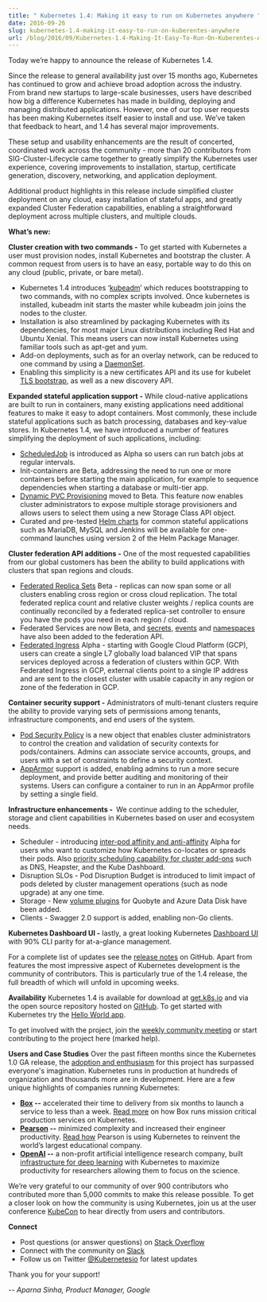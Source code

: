 ```yaml
---
title: " Kubernetes 1.4: Making it easy to run on Kubernetes anywhere "
date: 2016-09-26
slug: kubernetes-1.4-making-it-easy-to-run-on-kuberentes-anywhere
url: /blog/2016/09/Kubernetes-1.4-Making-It-Easy-To-Run-On-Kuberentes-Anywhere
---
```

Today we’re happy to announce the release of Kubernetes 1.4.

Since the release to general availability just over 15 months ago, Kubernetes has continued to grow and achieve broad adoption across the industry. From brand new startups to large-scale businesses, users have described how big a difference Kubernetes has made in building, deploying and managing distributed applications. However, one of our top user requests has been making Kubernetes itself easier to install and use. We’ve taken that feedback to heart, and 1.4 has several major improvements.

These setup and usability enhancements are the result of concerted, coordinated work across the community - more than 20 contributors from SIG-Cluster-Lifecycle came together to greatly simplify the Kubernetes user experience, covering improvements to installation, startup, certificate generation, discovery, networking, and application deployment.

Additional product highlights in this release include simplified cluster deployment on any cloud, easy installation of stateful apps, and greatly expanded Cluster Federation capabilities, enabling a straightforward deployment across multiple clusters, and multiple clouds.

**What’s new:**

**Cluster creation with two commands -** To get started with Kubernetes a user must provision nodes, install Kubernetes and bootstrap the cluster. A common request from users is to have an easy, portable way to do this on any cloud (public, private, or bare metal).


- Kubernetes 1.4 introduces ‘[kubeadm](http://kubernetes.io/docs/getting-started-guides/kubeadm/)’ which reduces bootstrapping to two commands, with no complex scripts involved. Once kubernetes is installed, kubeadm init starts the master while kubeadm join joins the nodes to the cluster.
- Installation is also streamlined by packaging Kubernetes with its dependencies, for most major Linux distributions including Red Hat and Ubuntu Xenial. This means users can now install Kubernetes using familiar tools such as apt-get and yum.
- Add-on deployments, such as for an overlay network, can be reduced to one command by using a [DaemonSet](http://kubernetes.io/docs/admin/daemons/).
- Enabling this simplicity is a new certificates API and its use for kubelet [TLS bootstrap](http://kubernetes.io/docs/admin/master-node-communication/#kubelet-tls-bootstrap), as well as a new discovery API.

**Expanded stateful application support -** While cloud-native applications are built to run in containers, many existing applications need additional features to make it easy to adopt containers. Most commonly, these include stateful applications such as batch processing, databases and key-value stores. In Kubernetes 1.4, we have introduced a number of features simplifying the deployment of such applications, including:&nbsp;


- [ScheduledJob](http://kubernetes.io/docs/user-guide/scheduled-jobs/) is introduced as Alpha so users can run batch jobs at regular intervals.
- Init-containers are Beta, addressing the need to run one or more containers before starting the main application, for example to sequence dependencies when starting a database or multi-tier app.
- [Dynamic PVC Provisioning](http://kubernetes.io/docs/user-guide/persistent-volumes/) moved to Beta. This feature now enables cluster administrators to expose multiple storage provisioners and allows users to select them using a new Storage Class API object. &nbsp;
- Curated and pre-tested [Helm charts](https://github.com/kubernetes/charts) for common stateful applications such as MariaDB, MySQL and Jenkins will be available for one-command launches using version 2 of the Helm Package Manager.

**Cluster federation API additions -** One of the most requested capabilities from our global customers has been the ability to build applications with clusters that span regions and clouds.&nbsp;


- [Federated Replica Sets](http://kubernetes.io/docs/user-guide/federation/replicasets/) Beta - replicas can now span some or all clusters enabling cross region or cross cloud replication. The total federated replica count and relative cluster weights / replica counts are continually reconciled by a federated replica-set controller to ensure you have the pods you need in each region / cloud.
- Federated Services are now Beta, and [secrets](http://kubernetes.io/docs/user-guide/federation/secrets/), [events](http://kubernetes.io/docs/user-guide/federation/events) and [namespaces](http://kubernetes.io/docs/user-guide/federation/namespaces) have also been added to the federation API.
- [Federated Ingress](http://kubernetes.io/docs/user-guide/federation/federated-ingress/) Alpha - starting with Google Cloud Platform (GCP), users can create a single L7 globally load balanced VIP that spans services deployed across a federation of clusters within GCP. With Federated Ingress in GCP, external clients point to a single IP address and are sent to the closest cluster with usable capacity in any region or zone of the federation in GCP.

**Container security support -** Administrators of multi-tenant clusters require the ability to provide varying sets of permissions among tenants, infrastructure components, and end users of the system.


- [Pod Security Policy](http://kubernetes.io/docs/user-guide/pod-security-policy/) is a new object that enables cluster administrators to control the creation and validation of security contexts for pods/containers. Admins can associate service accounts, groups, and users with a set of constraints to define a security context.
- [AppArmor](http://kubernetes.io/docs/admin/apparmor/) support is added, enabling admins to run a more secure deployment, and provide better auditing and monitoring of their systems. Users can configure a container to run in an AppArmor profile by setting a single field.

**Infrastructure enhancements -&nbsp;** We continue adding to the scheduler, storage and client capabilities in Kubernetes based on user and ecosystem needs.


- Scheduler - introducing [inter-pod affinity and anti-affinity](http://kubernetes.io/docs/user-guide/node-selection/)&nbsp;Alpha for users who want to customize how Kubernetes co-locates or spreads their pods. Also [priority scheduling capability for cluster add-ons](http://kubernetes.io/docs/admin/rescheduler/#guaranteed-scheduling-of-critical-add-on-pods) such as DNS, Heapster, and the Kube Dashboard.
- Disruption SLOs - Pod Disruption Budget is introduced to limit impact of pods deleted by cluster management operations (such as node upgrade) at any one time.
- Storage - New [volume plugins](http://kubernetes.io/docs/user-guide/volumes/) for Quobyte and Azure Data Disk have been added.
- Clients - Swagger 2.0 support is added, enabling non-Go clients.

**Kubernetes Dashboard UI -** lastly, a great looking Kubernetes [Dashboard UI](https://github.com/kubernetes/dashboard#kubernetes-dashboard) with 90% CLI parity for at-a-glance management.

For a complete list of updates see the [release notes](https://github.com/kubernetes/kubernetes/pull/33410) on GitHub. Apart from features the most impressive aspect of Kubernetes development is the community of contributors. This is particularly true of the 1.4 release, the full breadth of which will unfold in upcoming weeks.

**Availability**
Kubernetes 1.4 is available for download at [get.k8s.io](http://get.k8s.io/) and via the open source repository hosted on [GitHub](http://github.com/kubernetes/kubernetes). To get started with Kubernetes try the [Hello World app](http://kubernetes.io/docs/hellonode/).

To get involved with the project, join the [weekly community meeting](https://groups.google.com/forum/#!forum/kubernetes-community-video-chat) or start contributing to the project here (marked help).&nbsp;

**Users and Case Studies**
Over the past fifteen months since the Kubernetes 1.0 GA release, the [adoption and enthusiasm](http://kubernetes.io/case-studies/) for this project has surpassed everyone's imagination. Kubernetes runs in production at hundreds of organization and thousands more are in development. Here are a few unique highlights of companies running Kubernetes:&nbsp;


- **[Box](https://www.box.com/) --** accelerated their time to delivery from six months to launch a service to less than a week. [Read more](https://blog.box.com/blog/kubernetes-box-microservices-maximum-velocity/) on how Box runs mission critical production services on Kubernetes.
- **[Pearson](https://www.pearson.com/) --** minimized complexity and increased their engineer productivity. [Read how](http://kubernetes.io/case-studies/pearson) Pearson is using Kubernetes to reinvent the world’s largest educational company.&nbsp;
- **[OpenAI](https://openai.com/) --** a non-profit artificial intelligence research company, built [infrastructure for deep learning](https://openai.com/blog/infrastructure-for-deep-learning/) with Kubernetes to maximize productivity for researchers allowing them to focus on the science.

We’re very grateful to our community of over 900 contributors who contributed more than 5,000 commits to make this release possible. To get a closer look on how the community is using Kubernetes, join us at the user conference [KubeCon](http://events.linuxfoundation.org/events/kubecon) to hear directly from users and contributors.

**Connect**


- Post questions (or answer questions) on [Stack Overflow](http://stackoverflow.com/questions/tagged/kubernetes)&nbsp;
- Connect with the community on [Slack](http://slack.k8s.io/)
- Follow us on Twitter [@Kubernetesio](https://twitter.com/kubernetesio) for latest updates

Thank you for your support!&nbsp;

_-- Aparna Sinha, Product Manager, Google_



